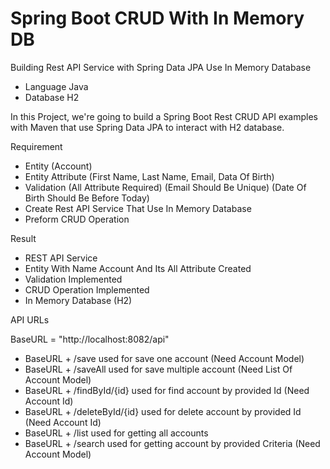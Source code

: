 # Spring Boot CRUD With In Memory DB

Building Rest API Service with Spring Data JPA Use In Memory Database

- Language Java
- Database H2

In this Project, we're going to build a Spring Boot Rest CRUD API examples with Maven that use Spring Data JPA to interact with H2 database.

Requirement
- Entity (Account)
- Entity Attribute (First Name, Last Name, Email, Data Of Birth)
- Validation (All Attribute Required) (Email Should Be Unique) (Date Of Birth Should Be Before Today)
- Create Rest API Service That Use In Memory Database
- Preform CRUD Operation

Result
- REST API Service
- Entity With Name Account And Its All Attribute Created
- Validation Implemented
- CRUD Operation Implemented
- In Memory Database (H2)

API URLs

BaseURL = "http://localhost:8082/api"

- BaseURL + /save
    used for save one account (Need Account Model)
- BaseURL + /saveAll
    used for save multiple account  (Need List Of Account Model)
- BaseURL + /findById/{id}
    used for find account by provided Id (Need Account Id)
- BaseURL + /deleteById/{id}
    used for delete account by provided Id (Need Account Id)
- BaseURL + /list
    used for getting all accounts
- BaseURL + /search
    used for getting account by provided Criteria  (Need Account Model)
    




